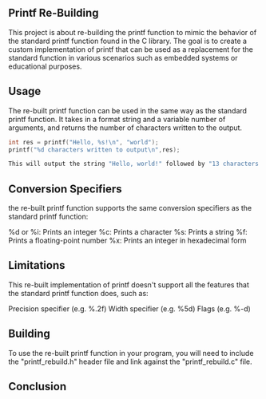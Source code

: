 ## Printf Re-Building

This project is about re-building the printf function to mimic the behavior of the standard printf function found in the C library. The goal is to create a custom implementation of printf that can be used as a replacement for the standard function in various scenarios such as embedded systems or educational purposes.

## Usage
The re-built printf function can be used in the same way as the standard printf function. It takes in a format string and a variable number of arguments, and returns the number of characters written to the output.

```c
int res = printf("Hello, %s!\n", "world");
printf("%d characters written to output\n",res);

This will output the string "Hello, world!" followed by "13 characters written to output"

```
## Conversion Specifiers

the re-built printf function supports the same conversion specifiers as the standard printf function:

%d or %i: Prints an integer
%c: Prints a character
%s: Prints a string
%f: Prints a floating-point number
%x: Prints an integer in hexadecimal form

## Limitations
This re-built implementation of printf doesn't support all the features that the standard printf function does, such as:

Precision specifier (e.g. %.2f)
Width specifier (e.g. %5d)
Flags (e.g. %-d)

## Building
To use the re-built printf function in your program, you will need to include the "printf_rebuild.h" header file and link against the "printf_rebuild.c" file.

## Conclusion
